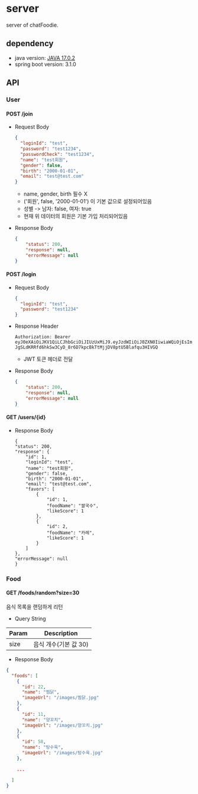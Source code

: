 # server

server of chatFoodie.

## dependency

* java version: [JAVA 17.0.2](https://jdk.java.net/archive/)
* spring boot version: 3.1.0

## API

### User

#### POST /join

* Request Body  
    ```json
    {
      "loginId": "test",
      "password": "test1234",
      "passwordCheck": "test1234",
      "name": "test회원",
      "gender": false,
      "birth": "2000-01-01",
      "email": "test@test.com"
    }
    ```
    * name, gender, birth 필수 X
    * ('회원', false, '2000-01-01') 이 기본 값으로 설정되어있음
    * 성별 -> 남자: false, 여자: true
    * 현재 위 데이터의 회원은 기본 가입 처리되어있음

* Response Body  
    ```json
    {
        "status": 200,
        "response": null,
        "errorMessage": null
    }
    ```

#### POST /login

* Request Body  
    ```json
    {
      "loginId": "test",
      "password": "test1234"
    }
    ```

* Response Header
    ```
    Authorization: Bearer eyJ0eXAiOiJKV1QiLCJhbGciOiJIUzUxMiJ9.eyJzdWIiOiJ0ZXN0IiwiaWQiOjEsImV4cCI6MTY5MTEzMzc2NH0.lC2RxRr_NHm23JCsccAIucBcIW21Dew-JgSLdKRRfd6hkSw3CyD_8r6D7kpcBkTtMjjDV8ptU5Blafqu3HIVGQ
    ```
  * JWT 토큰 헤더로 전달

* Response Body  
    ```json
    {
        "status": 200,
        "response": null,
        "errorMessage": null
    }
    ```

#### GET /users/{id}

* Response Body  
    ```
    {
    "status": 200,
    "response": {
        "id": 1,
        "loginId": "test",
        "name": "test회원",
        "gender": false,
        "birth": "2000-01-01",
        "email": "test@test.com",
        "favors": [
            {
                "id": 1,
                "foodName": "쌀국수",
                "likeScore": 1
            },
            {
                "id": 2,
                "foodName": "카레",
                "likeScore": 1
            }
        ]
    },
    "errorMessage": null
    }
    ```

### Food

#### GET /foods/random?size=30

음식 목록을 랜덤하게 리턴

* Query String

| Param | Description    |
|-------|----------------|
| size  | 음식 개수(기본 값 30) |

* Response Body

```json
{
  "foods": [
    {
      "id": 22,
      "name": "찜닭",
      "imageUrl": "/images/찜닭.jpg"
    },
    {
      "id": 11,
      "name": "양꼬치",
      "imageUrl": "/images/양꼬치.jpg"
    },
    {
      "id": 58,
      "name": "탕수육",
      "imageUrl": "/images/탕수육.jpg"
    },
    
    ...
    
  ]
}

```

#### 

